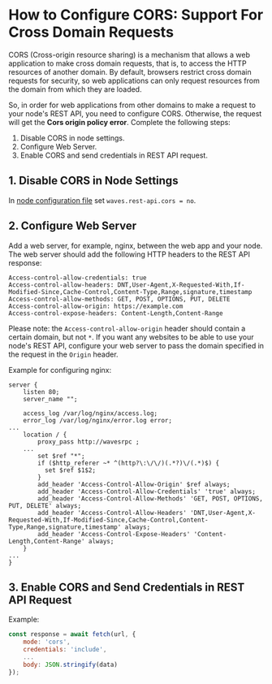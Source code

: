 # How to Configure CORS: Support For Cross Domain Requests

CORS (Cross-origin resource sharing) is a mechanism that allows a web application to make cross domain requests, that is, to access the HTTP resources of another domain. By default, browsers restrict cross domain requests for security, so web applications can only request resources from the domain from which they are loaded.

So, in order for web applications from other domains to make a request to your node's REST API, you need to configure CORS. Otherwise, the request will get the **Cors origin policy error**. Complete the following steps:

1. Disable CORS in node settings.
2. Configure Web Server.
3. Enable CORS and send credentials in REST API request.

## 1. Disable CORS in Node Settings

In [node configuration file](/en/waves-node/node-configuration) set `waves.rest-api.cors = no`.

## 2. Configure Web Server

Add a web server, for example, nginx, between the web app and your node. The web server should add the following HTTP headers to the REST API response:

```
Access-control-allow-credentials: true
Access-control-allow-headers: DNT,User-Agent,X-Requested-With,If-Modified-Since,Cache-Control,Content-Type,Range,signature,timestamp
Access-control-allow-methods: GET, POST, OPTIONS, PUT, DELETE
Access-control-allow-origin: https://example.com
Access-control-expose-headers: Content-Length,Content-Range
```

Please note: the `Access-control-allow-origin` header should contain a certain domain, but not `*`. If you want any websites to be able to use your node's REST API, configure your web server to pass the domain specified in the request in the `Origin` header.

Example for configuring nginx:

```
server {
    listen 80;
    server_name "";
 
    access_log /var/log/nginx/access.log;
    error_log /var/log/nginx/error.log error;
...
    location / {
        proxy_pass http://wavesrpc ;
    ...
        set $ref "*";
        if ($http_referer ~* ^(http?\:\/\/)(.*?)\/(.*)$) {
          set $ref $1$2;
        }
        add_header 'Access-Control-Allow-Origin' $ref always;
        add_header 'Access-Control-Allow-Credentials' 'true' always;
        add_header 'Access-Control-Allow-Methods' 'GET, POST, OPTIONS, PUT, DELETE' always;
        add_header 'Access-Control-Allow-Headers' 'DNT,User-Agent,X-Requested-With,If-Modified-Since,Cache-Control,Content-Type,Range,signature,timestamp' always;
        add_header 'Access-Control-Expose-Headers' 'Content-Length,Content-Range' always;
    }
...
}
```

## 3. Enable CORS and Send Credentials in REST API Request

Example:

```javascript
const response = await fetch(url, {
    mode: 'cors',
    credentials: 'include',
    ...
    body: JSON.stringify(data)
});
```
